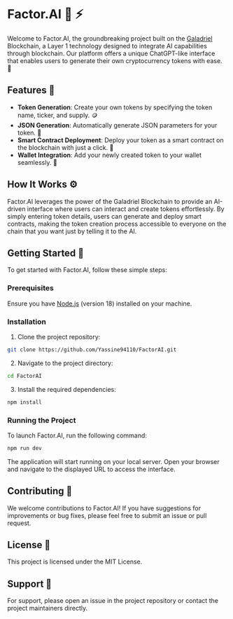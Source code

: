 # Factor.AI :robot: :zap:

Welcome to Factor.AI, the groundbreaking project built on the [Galadriel](https://www.galadriel.com/) Blockchain, a Layer 1 technology designed to integrate AI capabilities through blockchain. Our platform offers a unique ChatGPT-like interface that enables users to generate their own cryptocurrency tokens with ease. 🚀

## Features :star2:

- **Token Generation**: Create your own tokens by specifying the token name, ticker, and supply. 🪙
- **JSON Generation**: Automatically generate JSON parameters for your token. 📄
- **Smart Contract Deployment**: Deploy your token as a smart contract on the blockchain with just a click. 🔗
- **Wallet Integration**: Add your newly created token to your wallet seamlessly. 💼

## How It Works :gear:

Factor.AI leverages the power of the Galadriel Blockchain to provide an AI-driven interface where users can interact and create tokens effortlessly. By simply entering token details, users can generate and deploy smart contracts, making the token creation process accessible to everyone on the chain that you want just by telling it to the AI.

## Getting Started :rocket:

To get started with Factor.AI, follow these simple steps:

### Prerequisites

Ensure you have [Node.js](https://nodejs.org/) (version 18) installed on your machine.

### Installation

1. Clone the project repository:

```bash
git clone https://github.com/Yassine94110/FactorAI.git
```

2. Navigate to the project directory:

```bash
cd FactorAI
```

3. Install the required dependencies:

```bash
npm install
```

### Running the Project

To launch Factor.AI, run the following command:

```bash
npm run dev
```

The application will start running on your local server. Open your browser and navigate to the displayed URL to access the interface.

## Contributing :handshake:

We welcome contributions to Factor.AI! If you have suggestions for improvements or bug fixes, please feel free to submit an issue or pull request.

## License :scroll:

This project is licensed under the MIT License.

## Support :raising_hand:

For support, please open an issue in the project repository or contact the project maintainers directly.
